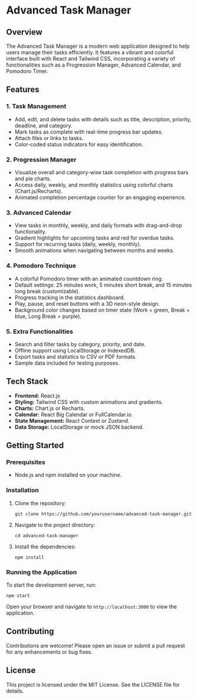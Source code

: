 # Advanced Task Manager

## Overview
The Advanced Task Manager is a modern web application designed to help users manage their tasks efficiently. It features a vibrant and colorful interface built with React and Tailwind CSS, incorporating a variety of functionalities such as a Progression Manager, Advanced Calendar, and Pomodoro Timer.

## Features

### 1. Task Management
- Add, edit, and delete tasks with details such as title, description, priority, deadline, and category.
- Mark tasks as complete with real-time progress bar updates.
- Attach files or links to tasks.
- Color-coded status indicators for easy identification.

### 2. Progression Manager
- Visualize overall and category-wise task completion with progress bars and pie charts.
- Access daily, weekly, and monthly statistics using colorful charts (Chart.js/Recharts).
- Animated completion percentage counter for an engaging experience.

### 3. Advanced Calendar
- View tasks in monthly, weekly, and daily formats with drag-and-drop functionality.
- Gradient highlights for upcoming tasks and red for overdue tasks.
- Support for recurring tasks (daily, weekly, monthly).
- Smooth animations when navigating between months and weeks.

### 4. Pomodoro Technique
- A colorful Pomodoro timer with an animated countdown ring.
- Default settings: 25 minutes work, 5 minutes short break, and 15 minutes long break (customizable).
- Progress tracking in the statistics dashboard.
- Play, pause, and reset buttons with a 3D neon-style design.
- Background color changes based on timer state (Work = green, Break = blue, Long Break = purple).

### 5. Extra Functionalities
- Search and filter tasks by category, priority, and date.
- Offline support using LocalStorage or IndexedDB.
- Export tasks and statistics to CSV or PDF formats.
- Sample data included for testing purposes.

## Tech Stack
- **Frontend:** React.js
- **Styling:** Tailwind CSS with custom animations and gradients.
- **Charts:** Chart.js or Recharts.
- **Calendar:** React Big Calendar or FullCalendar.io.
- **State Management:** React Context or Zustand.
- **Data Storage:** LocalStorage or mock JSON backend.

## Getting Started

### Prerequisites
- Node.js and npm installed on your machine.

### Installation
1. Clone the repository:
   ```
   git clone https://github.com/yourusername/advanced-task-manager.git
   ```
2. Navigate to the project directory:
   ```
   cd advanced-task-manager
   ```
3. Install the dependencies:
   ```
   npm install
   ```

### Running the Application
To start the development server, run:
```
npm start
```
Open your browser and navigate to `http://localhost:3000` to view the application.

## Contributing
Contributions are welcome! Please open an issue or submit a pull request for any enhancements or bug fixes.

## License
This project is licensed under the MIT License. See the LICENSE file for details.